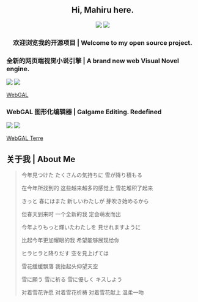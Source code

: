 <h2 align="center">Hi, Mahiru here.</h2>

<p align="center">
<a title="bilibili" target="_blank" href="https://space.bilibili.com/7321105"><img src="https://img.shields.io/badge/Bilibili-%E9%82%BB%E5%AE%B6%E7%A0%81%E5%86%9C%E7%9C%9F%E6%98%BC%E9%85%B1-%23DB4D6D" ></a>
<a title="blog" target="_blank" href="https://blog.icedn.com/"><img src="https://img.shields.io/badge/Blog-Mahiru's%20Humble%20Abode-%2366327C" ></a>
</p>

<h3 align="center">欢迎浏览我的开源项目 | Welcome to my open source project.</h3>

### 全新的网页端视觉小说引擎 | A brand new web Visual Novel engine.

<a title="webgal-stars" target="_blank" href="https://github.com/OpenWebGAL/WebGAL"><img src="https://img.shields.io/github/stars/OpenWebGAL/WebGAL?style=for-the-badge" ></a>
<a title="webgal-forks" target="_blank" href="https://github.com/OpenWebGAL/WebGAL"><img src="https://img.shields.io/github/forks/OpenWebGAL/WebGAL?style=for-the-badge" ></a>

[WebGAL](https://github.com/OpenWebGAL/WebGAL)

### WebGAL 图形化编辑器 | Galgame Editing. Redefined

<a title="cloudlog-stars" target="_blank" href="https://github.com/OpenWebGAL/WebGAL_Terre"><img src="https://img.shields.io/github/stars/OpenWebGAL/WebGAL_Terre?style=for-the-badge" ></a>
<a title="webgal-forks" target="_blank" href="https://github.com/OpenWebGAL/WebGAL_Terre"><img src="https://img.shields.io/github/forks/OpenWebGAL/WebGAL_Terre?style=for-the-badge" ></a>

[WebGAL Terre](https://github.com/OpenWebGAL/WebGAL_Terre)

## 关于我 | About Me

> 今年見つけた たくさんの気持ちに 雪が降り積もる  
> 
> 在今年所找到的 这些越来越多的感觉上 雪花堆积了起来  
> 
> きっと 春にはまた 新しいわたしが 芽吹き始めるから  
> 
> 但春天到来时 一个全新的我 定会萌发而出  
> 
> 今年よりもっと輝いたわたしを 見せれますように  
> 
> 比起今年更加耀眼的我 希望能够展现给你  
> 
> ヒラヒラと降りだす 空を見上げては  
> 
> 雪花缓缓飘落 我抬起头仰望天空  
> 
> 雪に願う 雪に祈る 雪に優しく キスしよう  
> 
> 对着雪花许愿 对着雪花祈祷 对着雪花献上 温柔一吻
